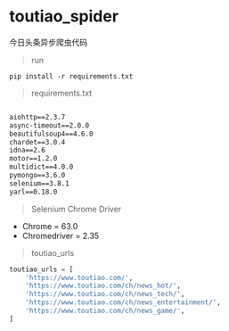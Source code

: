 # toutiao_spider

今日头条异步爬虫代码

> run
```shell
pip install -r requirements.txt
```
> requirements.txt

```txt

aiohttp==2.3.7
async-timeout==2.0.0
beautifulsoup4==4.6.0
chardet==3.0.4
idna==2.6
motor==1.2.0
multidict==4.0.0
pymongo==3.6.0
selenium==3.8.1
yarl==0.18.0
```

> Selenium Chrome Driver 

- Chrome =  63.0
- Chromedriver =  2.35

> toutiao_urls

```python
toutiao_urls = [
    'https://www.toutiao.com/',
    'https://www.toutiao.com/ch/news_hot/',
    'https://www.toutiao.com/ch/news_tech/',
    'https://www.toutiao.com/ch/news_entertainment/',
    'https://www.toutiao.com/ch/news_game/',
]
```
